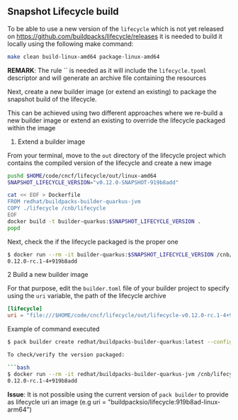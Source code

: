 ## Snapshot Lifecycle build

To be able to use a new version of the `lifecycle` which is not yet released on https://github.com/buildpacks/lifecycle/releases
it is needed to build it locally using the following make command:

```bash
make clean build-linux-amd64 package-linux-amd64
```
**REMARK**: The rule `` is needed as it will include the `lifecycle.tpoml` descriptor and will generate an archive file containing the resources

Next, create a new builder image (or extend an existing) to package the snapshot build of the lifecycle. 

This can be achieved using two different approaches where we re-build a new builder image or extend an existing to override the lifecycle packaged within the image

1. Extend a builder image

From your terminal, move to the `out` directory of the lifecycle project which contains the compiled version of the lifecycle and 
create a new image

```bash
pushd $HOME/code/cncf/lifecycle/out/linux-amd64
SNAPSHOT_LIFECYCLE_VERSION="v0.12.0-SNAPSHOT-919b8add"

cat << EOF > Dockerfile
FROM redhat/buildpacks-builder-quarkus-jvm
COPY ./lifecycle /cnb/lifecycle
EOF
docker build -t builder-quarkus:$SNAPSHOT_LIFECYCLE_VERSION .
popd
```

Next, check the if the lifecycle packaged is the proper one
```bash
$ docker run --rm -it builder-quarkus:$SNAPSHOT_LIFECYCLE_VERSION /cnb/lifecycle/creator -version
0.12.0-rc.1-4+919b8add
```

2 Build a new builder image

For that purpose, edit the `builder.toml` file of your builder project to specify using the `uri` variable, the path of the lifecycle archive

```toml
[lifecycle]
uri = "file:///$HOME/code/cncf/lifecycle/out/lifecycle-v0.12.0-rc.1-4+919b8add+linux.x86-64.tgz"
```

Example of command executed 
```bash
$ pack builder create redhat/buildpacks-builder-quarkus:latest --config ${builder_dir}/builder.toml -v

To check/verify the version packaged: 

```bash
$ docker run --rm -it redhat/buildpacks-builder-quarkus-jvm /cnb/lifecycle/creator -version
0.12.0-rc.1-4+919b8add
```

**Issue**: It is not possible using the current version of `pack builder` to provide as lifecycle uri an image (e.g uri = "buildpacksio/lifecycle:919b8ad-linux-arm64") 